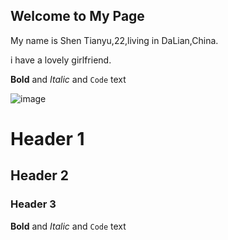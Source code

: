 ## Welcome to My Page

My name is Shen Tianyu,22,living in DaLian,China.

i have a lovely girlfriend.

**Bold** and _Italic_ and `Code` text

![image](http://wx2.sinaimg.cn/large/c31bb60bly1fpye2hdcefj21hc0tzqv5.jpg)


# Header 1
## Header 2
### Header 3



**Bold** and _Italic_ and `Code` text
